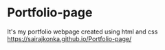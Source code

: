 # Portfolio-page
It's my portfolio webpage created using html and css
https://sairajkonka.github.io/Portfolio-page/
